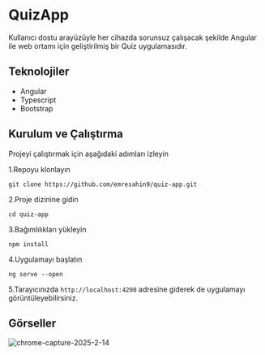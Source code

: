 # QuizApp

Kullanıcı dostu arayüzüyle her cihazda sorunsuz çalışacak şekilde Angular ile web ortamı için geliştirilmiş bir Quiz uygulamasıdır.

## Teknolojiler

* Angular
* Typescript
* Bootstrap

## Kurulum ve Çalıştırma

Projeyi çalıştırmak için aşağıdaki adımları izleyin

1.Repoyu klonlayın
```
git clone https://github.com/emresahin9/quiz-app.git
```
2.Proje dizinine gidin
```
cd quiz-app
```
3.Bağımlılıkları yükleyin
```
npm install
```
4.Uygulamayı başlatın
```
ng serve --open
```
5.Tarayıcınızda `http://localhost:4200` adresine giderek de uygulamayı görüntüleyebilirsiniz.

## Görseller

![chrome-capture-2025-2-14](https://github.com/user-attachments/assets/4fa9cf73-990d-4659-a175-ace549a5b316)

